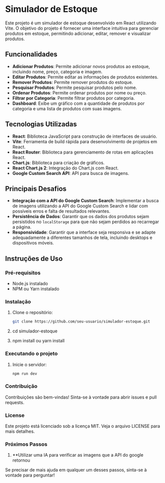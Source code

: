 # Simulador de Estoque

Este projeto é um simulador de estoque desenvolvido em React utilizando Vite. O objetivo do projeto é fornecer uma interface intuitiva para gerenciar produtos em estoque, permitindo adicionar, editar, remover e visualizar produtos.

## Funcionalidades

- **Adicionar Produtos**: Permite adicionar novos produtos ao estoque, incluindo nome, preço, categoria e imagem.
- **Editar Produtos**: Permite editar as informações de produtos existentes.
- **Remover Produtos**: Permite remover produtos do estoque.
- **Pesquisar Produtos**: Permite pesquisar produtos pelo nome.
- **Ordenar Produtos**: Permite ordenar produtos por nome ou preço.
- **Filtrar por Categoria**: Permite filtrar produtos por categoria.
- **Dashboard**: Exibe um gráfico com a quantidade de produtos por categoria e uma lista de produtos com suas imagens.

## Tecnologias Utilizadas

- **React**: Biblioteca JavaScript para construção de interfaces de usuário.
- **Vite**: Ferramenta de build rápida para desenvolvimento de projetos em React.
- **React Router**: Biblioteca para gerenciamento de rotas em aplicações React.
- **Chart.js**: Biblioteca para criação de gráficos.
- **React Chart.js 2**: Integração do Chart.js com React.
- **Google Custom Search API**: API para busca de imagens.

## Principais Desafios

- **Integração com a API do Google Custom Search**: Implementar a busca de imagens utilizando a API do Google Custom Search e lidar com possíveis erros e falta de resultados relevantes.
- **Persistência de Dados**: Garantir que os dados dos produtos sejam persistidos no `localStorage` para que não sejam perdidos ao recarregar a página.
- **Responsividade**: Garantir que a interface seja responsiva e se adapte adequadamente a diferentes tamanhos de tela, incluindo desktops e dispositivos móveis.


## Instruções de Uso

### Pré-requisitos

- Node.js instalado
- NPM ou Yarn instalado

### Instalação

1. Clone o repositório:
   ```sh
   git clone https://github.com/seu-usuario/simulador-estoque.git

2. cd simulador-estoque

3. npm install ou yarn install

### Executando o projeto

1. Inicie o servidor:
    ```sh
    npm run dev

### Contribuição
Contribuições são bem-vindas! Sinta-se à vontade para abrir issues e pull requests.

### License
Este projeto está licenciado sob a licença MIT. Veja o arquivo LICENSE para mais detalhes.


### Próximos Passos

1. **Utilizar uma IA para verificar as imagens que a API do google retornou

Se precisar de mais ajuda em qualquer um desses passos, sinta-se à vontade para perguntar!